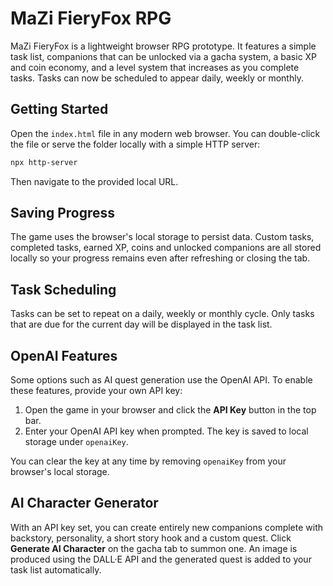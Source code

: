 # MaZi FieryFox RPG

MaZi FieryFox is a lightweight browser RPG prototype. It features a simple task list, companions that can be unlocked via a gacha system, a basic XP and coin economy, and a level system that increases as you complete tasks. Tasks can now be scheduled to appear daily, weekly or monthly.

## Getting Started

Open the `index.html` file in any modern web browser. You can double-click the file or serve the folder locally with a simple HTTP server:

```bash
npx http-server
```

Then navigate to the provided local URL.


## Saving Progress

The game uses the browser's local storage to persist data. Custom tasks, completed tasks, earned XP, coins and unlocked companions are all stored locally so your progress remains even after refreshing or closing the tab.

## Task Scheduling

Tasks can be set to repeat on a daily, weekly or monthly cycle. Only tasks that are due for the current day will be displayed in the task list.

## OpenAI Features

Some options such as AI quest generation use the OpenAI API. To enable these features, provide your own API key:

1. Open the game in your browser and click the **API Key** button in the top bar.
2. Enter your OpenAI API key when prompted. The key is saved to local storage under `openaiKey`.

You can clear the key at any time by removing `openaiKey` from your browser's local storage.

## AI Character Generator

With an API key set, you can create entirely new companions complete with backstory, personality, a short story hook and a custom quest. Click **Generate AI Character** on the gacha tab to summon one. An image is produced using the DALL·E API and the generated quest is added to your task list automatically.

